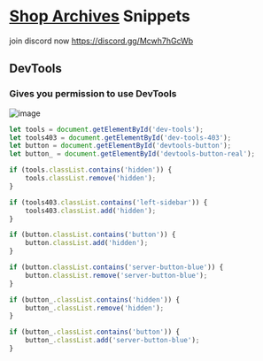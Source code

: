 # [Shop Archives](https://dtacat.github.io/Collectibles/) Snippets

join discord now https://discord.gg/Mcwh7hGcWb

## DevTools

### Gives you permission to use DevTools

![image](https://github.com/TrellTrell/Shop-Archive-Snippets/assets/149860492/cca2ab9d-f98c-41ff-837b-ba9e985163f2)

```js
let tools = document.getElementById('dev-tools');
let tools403 = document.getElementById('dev-tools-403');
let button = document.getElementById('devtools-button');
let button_ = document.getElementById('devtools-button-real');

if (tools.classList.contains('hidden')) {
    tools.classList.remove('hidden');
}

if (tools403.classList.contains('left-sidebar')) {
    tools403.classList.add('hidden');
}

if (button.classList.contains('button')) {
    button.classList.add('hidden');
}

if (button.classList.contains('server-button-blue')) {
    button.classList.remove('server-button-blue');
}

if (button_.classList.contains('hidden')) {
    button_.classList.remove('hidden');
}

if (button_.classList.contains('button')) {
    button_.classList.add('server-button-blue');
}
```
